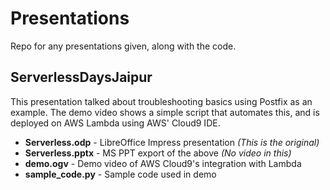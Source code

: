 # Presentations

Repo for any presentations given, along with the code.

## ServerlessDaysJaipur
This presentation talked about troubleshooting basics using Postfix as an example. 
The demo video shows a simple script that automates this, and is deployed on AWS Lambda using AWS' Cloud9 IDE. 
* **Serverless.odp** - LibreOffice Impress presentation *(This is the original)*
* **Serverless.pptx** - MS PPT export of the above *(No video in this)*
* **demo.ogv** - Demo video of AWS Cloud9's integration with Lambda
* **sample_code.py** - Sample code used in demo
